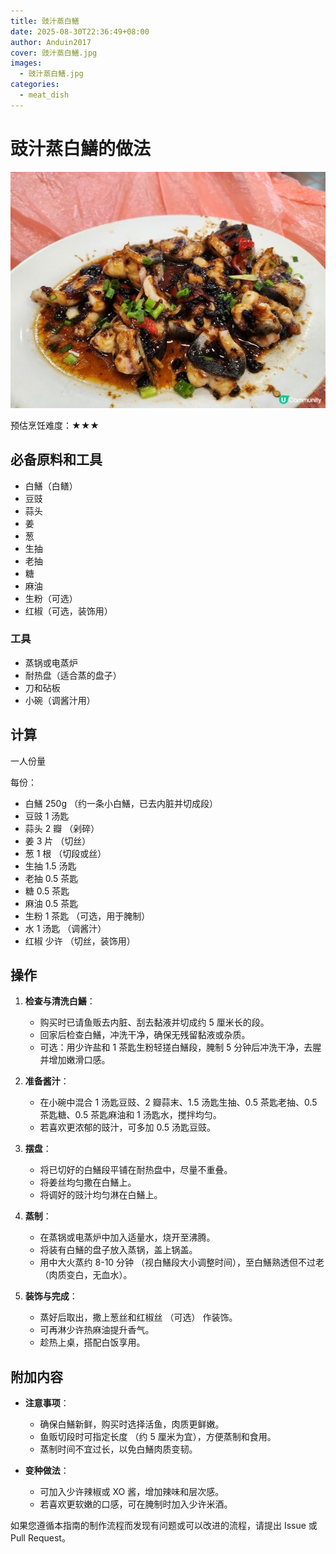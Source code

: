 ```yaml
---
title: 豉汁蒸白鱔
date: 2025-08-30T22:36:49+08:00
author: Anduin2017
cover: 豉汁蒸白鱔.jpg
images:
  - 豉汁蒸白鱔.jpg
categories:
  - meat_dish
---
```


# 豉汁蒸白鱔的做法

![豉汁蒸白鱔示例菜成品](./豉汁蒸白鱔.jpeg)

预估烹饪难度：★★★

## 必备原料和工具

- 白鱔（白鳝）
- 豆豉
- 蒜头
- 姜
- 葱
- 生抽
- 老抽
- 糖
- 麻油
- 生粉（可选）
- 红椒（可选，装饰用）

### 工具

- 蒸锅或电蒸炉
- 耐热盘（适合蒸的盘子）
- 刀和砧板
- 小碗（调酱汁用）

## 计算

一人份量

每份：

- 白鱔 250g （约一条小白鱔，已去内脏并切成段）
- 豆豉 1 汤匙
- 蒜头 2 瓣 （剁碎）
- 姜 3 片 （切丝）
- 葱 1 根 （切段或丝）
- 生抽 1.5 汤匙
- 老抽 0.5 茶匙
- 糖 0.5 茶匙
- 麻油 0.5 茶匙
- 生粉 1 茶匙 （可选，用于腌制）
- 水 1 汤匙 （调酱汁）
- 红椒 少许 （切丝，装饰用）

## 操作

1. **检查与清洗白鱔**：
   - 购买时已请鱼贩去内脏、刮去黏液并切成约 5 厘米长的段。
   - 回家后检查白鱔，冲洗干净，确保无残留黏液或杂质。
   - 可选：用少许盐和 1 茶匙生粉轻搓白鱔段，腌制 5 分钟后冲洗干净，去腥并增加嫩滑口感。

2. **准备酱汁**：
   - 在小碗中混合 1 汤匙豆豉、2 瓣蒜末、1.5 汤匙生抽、0.5 茶匙老抽、0.5 茶匙糖、0.5 茶匙麻油和 1 汤匙水，搅拌均匀。
   - 若喜欢更浓郁的豉汁，可多加 0.5 汤匙豆豉。

3. **摆盘**：
   - 将已切好的白鱔段平铺在耐热盘中，尽量不重叠。
   - 将姜丝均匀撒在白鱔上。
   - 将调好的豉汁均匀淋在白鱔上。

4. **蒸制**：
   - 在蒸锅或电蒸炉中加入适量水，烧开至沸腾。
   - 将装有白鱔的盘子放入蒸锅，盖上锅盖。
   - 用中大火蒸约 8-10 分钟 （视白鱔段大小调整时间），至白鱔熟透但不过老 （肉质变白，无血水）。

5. **装饰与完成**：
   - 蒸好后取出，撒上葱丝和红椒丝 （可选） 作装饰。
   - 可再淋少许热麻油提升香气。
   - 趁热上桌，搭配白饭享用。

## 附加内容

- **注意事项**：
  - 确保白鱔新鲜，购买时选择活鱼，肉质更鲜嫩。
  - 鱼贩切段时可指定长度 （约 5 厘米为宜），方便蒸制和食用。
  - 蒸制时间不宜过长，以免白鱔肉质变韧。

- **变种做法**：
  - 可加入少许辣椒或 XO 酱，增加辣味和层次感。
  - 若喜欢更软嫩的口感，可在腌制时加入少许米酒。

如果您遵循本指南的制作流程而发现有问题或可以改进的流程，请提出 Issue 或 Pull Request。
